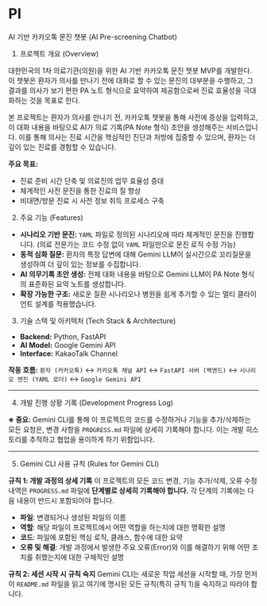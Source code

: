 # PI
AI 기반 카카오톡 문진 챗봇 (AI Pre-screening Chatbot)

1. 프로젝트 개요 (Overview)

대한민국의 1차 의료기관(의원)을 위한 AI 기반 카카오톡 문진 챗봇 MVP를 개발한다. 이 챗봇은 환자가 의사를 만나기 전에 대화로 할 수 있는 문진의 대부분을  수행하고, 그 결과를 의사가 보기 편한 PA 노트 형식으로 요약하여 제공함으로써 진료 효율성을 극대화하는 것을 목표로 한다.

본 프로젝트는 환자가 의사를 만나기 전, 카카오톡 챗봇을 통해 사전에 증상을 입력하고, 이 대화 내용을 바탕으로 AI가 의료 기록(PA Note 형식) 초안을 생성해주는 서비스입니다. 이를 통해 의사는 진료 시간을 핵심적인 진단과 처방에 집중할 수 있으며, 환자는 더 깊이 있는 진료를 경험할 수 있습니다.

**주요 목표:**
* 진료 준비 시간 단축 및 의료진의 업무 효율성 증대
* 체계적인 사전 문진을 통한 진료의 질 향상
* 비대면/방문 진료 시 사전 정보 취득 프로세스 구축


2. 주요 기능 (Features)

* **시나리오 기반 문진:** `YAML` 파일로 정의된 시나리오에 따라 체계적인 문진을 진행합니다. (의료 전문가는 코드 수정 없이 `YAML` 파일만으로 문진 로직 수정 가능)
* **동적 심화 질문:** 환자의 특정 답변에 대해 Gemini LLM이 실시간으로 꼬리질문을 생성하여 더 깊이 있는 정보를 수집합니다.
* **AI 의무기록 초안 생성:** 전체 대화 내용을 바탕으로 Gemini LLM이 PA Note 형식의 표준화된 요약 노트를 생성합니다.
* **확장 가능한 구조:** 새로운 질환 시나리오나 병원을 쉽게 추가할 수 있는 멀티 클라이언트 설계를 적용했습니다.


3. 기술 스택 및 아키텍처 (Tech Stack & Architecture)

* **Backend:** Python, FastAPI
* **AI Model:** Google Gemini API
* **Interface:** KakaoTalk Channel

**작동 흐름:**
`환자 (카카오톡)` ↔ `카카오톡 채널 API` ↔ `FastAPI 서버 (백엔드)` ↔ `시나리오 엔진 (YAML 로더)` ↔ `Google Gemini API`


---

4. 개발 진행 상황 기록 (Development Progress Log)

**※ 중요:** Gemini CLI를 통해 이 프로젝트의 코드를 수정하거나 기능을 추가/삭제하는 모든 요청은, 변경 사항을 `PROGRESS.md` 파일에 상세히 기록해야 합니다. 이는 개발 히스토리를 추적하고 협업을 용이하게 하기 위함입니다.


---

5. Gemini CLI 사용 규칙 (Rules for Gemini CLI)

**규칙 1: 개발 과정의 상세 기록**
이 프로젝트의 모든 코드 변경, 기능 추가/삭제, 오류 수정 내역은 `PROGRESS.md` 파일에 **단계별로 상세히 기록해야 합니다.** 각 단계의 기록에는 다음 내용이 반드시 포함되어야 합니다.
- **파일**: 변경되거나 생성된 파일의 이름
- **역할**: 해당 파일이 프로젝트에서 어떤 역할을 하는지에 대한 명확한 설명
- **코드**: 파일에 포함된 핵심 로직, 클래스, 함수에 대한 요약
- **오류 및 해결**: 개발 과정에서 발생한 주요 오류(Error)와 이를 해결하기 위해 어떤 조치를 취했는지에 대한 구체적인 설명

**규칙 2: 세션 시작 시 규칙 숙지**
Gemini CLI는 새로운 작업 세션을 시작할 때, 가장 먼저 이 `README.md` 파일을 읽고 여기에 명시된 모든 규칙(특히 규칙 1)을 숙지하고 따라야 합니다.

